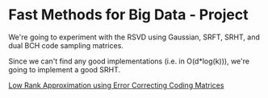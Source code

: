 # Fast Methods for Big Data - Project
We're going to experiment with the RSVD using Gaussian, SRFT, SRHT, and dual BCH code sampling matrices.

Since we can't find any good implementations (i.e. in O(d*log(k))), we're going to implement a good SRHT.

[Low Rank Approximation using Error Correcting Coding Matrices](http://proceedings.mlr.press/v37/ubaru15.html)
